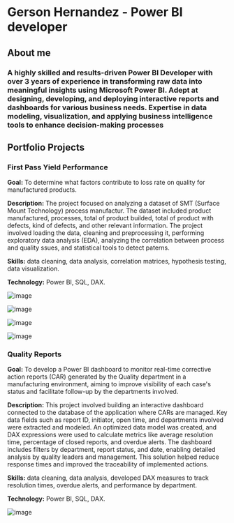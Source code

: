 # Gerson Hernandez - Power BI developer
## About me
### A highly skilled and results-driven Power BI Developer with over 3 years of experience in transforming raw data into meaningful insights using Microsoft Power BI. Adept at designing, developing, and deploying interactive reports and dashboards for various business needs. Expertise in data modeling, visualization, and applying business intelligence tools to enhance decision-making processes

## Portfolio Projects
### First Pass Yield Performance

**Goal:** To determine what factors contribute to loss rate on quality for manufactured products.

**Description:** The project focused on analyzing a dataset of SMT (Surface Mount Technology) process manufactur. The dataset included product manufactured, processes, total of product builded, total of product with defects, kind of defects, and other relevant information. The project involved loading the data, cleaning and preprocessing it, performing exploratory data analysis (EDA), analyzing the correlation between process and quality ssues, and statistical tools to detect paterns.

**Skills:** data cleaning, data analysis, correlation matrices, hypothesis testing, data visualization.

**Technology:** Power BI, SQL, DAX.

![image](https://github.com/user-attachments/assets/5ecb9285-881b-4ad1-ad28-59a5dc88ad94)

![image](https://github.com/user-attachments/assets/e73f59f9-13c4-4cc3-999d-8a774a69b9f9)

![image](https://github.com/user-attachments/assets/74b89afc-086d-4063-9ddd-aae79444a6c2)

![image](https://github.com/user-attachments/assets/f16c88fe-be46-4d2b-8479-26a5a6181f39)

### Quality Reports

**Goal:** To develop a Power BI dashboard to monitor real-time corrective action reports (CAR) generated by the Quality department in a manufacturing environment, aiming to improve visibility of each case's status and facilitate follow-up by the departments involved.

**Description:** This project involved building an interactive dashboard connected to the database of the application where CARs are managed. Key data fields such as report ID, initiator, open time, and departments involved were extracted and modeled. An optimized data model was created, and DAX expressions were used to calculate metrics like average resolution time, percentage of closed reports, and overdue alerts.
The dashboard includes filters by department, report status, and date, enabling detailed analysis by quality leaders and management. This solution helped reduce response times and improved the traceability of implemented actions.

**Skills:** data cleaning, data analysis, developed DAX measures to track resolution times, overdue alerts, and performance by department.

**Technology:** Power BI, SQL, DAX.

![image](https://github.com/user-attachments/assets/663cfdeb-adff-49da-9b98-102b92527063)
